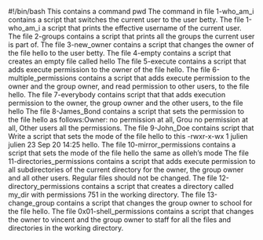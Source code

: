 #!/bin/bash
This contains a command pwd
The command in file 1-who_am_i contains a script that switches the current user to the user betty.
The file 1-who_am_i a script that prints the effective username of the current user.
The file 2-groups contains a script that prints all the groups the current user is part of.
The file 3-new_owner contains a script that changes the owner of the file hello to the user betty.
The file 4-empty contains a script that creates an empty file called hello
The file 5-execute contains a script that adds execute permission to the owner of the file hello.
The file 6-multiple_permissions contains a script that adds execute permission to the owner and the group owner, and read permission to other users, to the file hello.
The file 7-everybody contains script that that adds execution permission to the owner, the group owner and the other users, to the file hello
The file 8-James_Bond contains a script that sets the permission to the file hello as follows:Owner: no permission at all, Grou no permission at all, Other users all the permissions.
The file 9-John_Doe contains script that Write a script that sets the mode of the file hello to this -rwxr-x-wx 1 julien julien 23 Sep 20 14:25 hello.
The file 10-mirror_permissions contains a script that sets the mode of the file hello the same as olleh’s mode
The file 11-directories_permissions contains a script that adds execute permission to all subdirectories of the current directory for the owner, the group owner and all other users. Regular files should not be changed.
The file 12-directory_permissions contains  a script that creates a directory called my_dir with permissions 751 in the working directory.
The file 13-change_group contains a script that changes the group owner to school for the file hello.
The file 0x01-shell_permissions contains a script that changes the owner to vincent and the group owner to staff for all the files and directories in the working directory.

